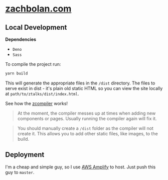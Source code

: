 # [zachbolan.com](https://www.zachbolan.com)

## Local Development

**Dependencies**

- `Deno`
- `Sass`

To compile the project run:

```bash
yarn build
```

This will generate the appropriate files in the `/dist` directory. The files to serve exist in dist - it's plain old static HTML so you can view the site locally at `path/to/ztalks/dist/index.html`.

See how the [zcompiler](./compiler/readme.md) works!

> At the moment, the compiler messes up at times when adding new components or pages. Usually running the compiler again will fix it.

> You should manually create a `/dist` folder as the compiler will not create it. This allows you to add other static files, like images, to the build.

## Deployment

I'm a cheap and simple guy, so I use [AWS Amplify](https://aws.amazon.com/amplify/) to host. Just push this guy to `master`.
